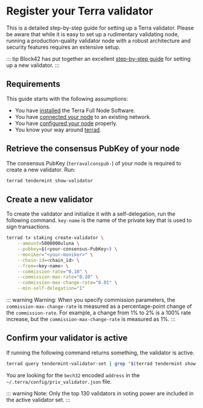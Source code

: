 # Register your Terra validator

This is a detailed step-by-step guide for setting up a Terra validator. Please be aware that while it is easy to set up a rudimentary validating node, running a production-quality validator node with a robust architecture and security features requires an extensive setup.

::: tip
Block42 has put together an excellent [step-by-step guide](https://medium.com/block42-blockchain-company/how-to-setup-a-terra-luna-validator-node-860d8ea7aea2) for setting up a new validator.
:::

## Requirements

This guide starts with the following assumptions:

- You have [installed](../node/installation) the Terra Full Node Software.
- You have [connected your node](../node/join-network) to an existing network.
- You have [configured your node](../node/config) properly.
- You know your way around [terrad](../terrad).

## Retrieve the consensus PubKey of your node

The consensus PubKey (`terravalconspub-`) of your node is required to create a new validator. Run:

```bash
terrad tendermint show-validator
```

## Create a new validator

To create the validator and initialize it with a self-delegation, run the following command. `key-name` is the name of the private key that is used to sign transactions.

```bash
terrad tx staking create-validator \
    --amount=5000000uluna \
    --pubkey=$(<your-consensus-PubKey>) \
    --moniker="<your-moniker>" \
    --chain-id=<chain_id> \
    --from=<key-name> \
    --commission-rate="0.10" \
    --commission-max-rate="0.20" \
    --commission-max-change-rate="0.01" \
    --min-self-delegation="1"
```

::: warning Warning:
When you specify commission parameters, the `commission-max-change-rate` is measured as a percentage-point change of the `commission-rate`. For example, a change from 1% to 2% is a 100% rate increase, but the `commission-max-change-rate` is measured as 1%.
:::

## Confirm your validator is active

If running the following command returns something, the validator is active.

```bash
terrad query tendermint-validator-set | grep "$(terrad tendermint show-validator)"
```

You are looking for the `bech32` encoded `address` in the `~/.terra/config/priv_validator.json` file.

::: warning Note:
Only the top 130 validators in voting power are included in the active validator set.
:::
